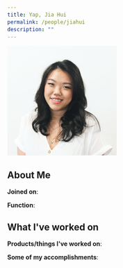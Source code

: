 ```yaml
---
title: Yap, Jia Hui
permalink: /people/jiahui
description: ""
---
```


<img src="/images/headshots/jiahui.jpg" title="Yap, Jia Hui" alt="Yap, Jia Hui" style="width:50%;margin-left:0">

## About Me

**Joined on**: 

**Function**: 

## What I've worked on

**Products/things I've worked on**:


**Some of my accomplishments**:

